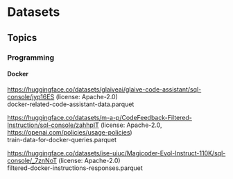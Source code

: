 # Datasets

## Topics

### Programming

#### Docker

https://huggingface.co/datasets/glaiveai/glaive-code-assistant/sql-console/jyp16ES (license: Apache-2.0)  
docker-related-code-assistant-data.parquet

https://huggingface.co/datasets/m-a-p/CodeFeedback-Filtered-Instruction/sql-console/zahhpIT (license: Apache-2.0, https://openai.com/policies/usage-policies)  
train-data-for-docker-queries.parquet

https://huggingface.co/datasets/ise-uiuc/Magicoder-Evol-Instruct-110K/sql-console/_7znNoT  (license: Apache-2.0)  
filtered-docker-instructions-responses.parquet
